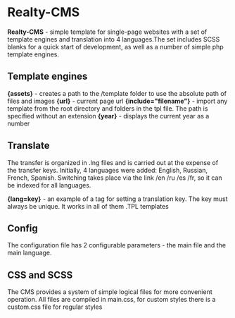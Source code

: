 # Realty-CMS

**Realty-CMS** - simple template for single-page websites with a set of template engines and translation into 4 languages.The set includes SCSS blanks for a quick start of development, as well as a number of simple php template engines.

## Template engines

**{assets}** - creates a path to the /template folder to use the absolute path of files and images
**{url}** - current page url
**{include="filename"}** - import any template from the root directory and folders in the tpl file. The path is specified without an extension
**{year}** - displays the current year as a number

## Translate

The transfer is organized in .lng files and is carried out at the expense of the transfer keys. Initially, 4 languages were added: English, Russian, French, Spanish. Switching takes place via the link /en /ru /es /fr, so it can be indexed for all languages.

**{lang=key}** - an example of a tag for setting a translation key. The key must always be unique. It works in all of them .TPL templates

## Config

The configuration file has 2 configurable parameters - the main file and the main language.

## CSS and SCSS

The CMS provides a system of simple logical files for more convenient operation. All files are compiled in main.css, for custom styles there is a custom.css file for regular styles
